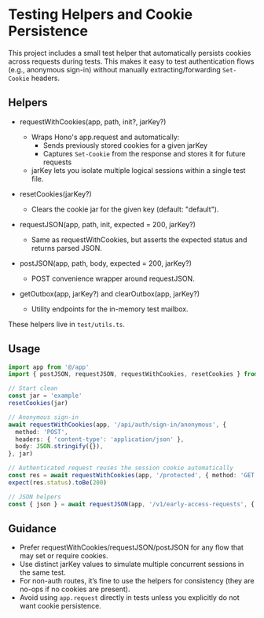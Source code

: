 # Testing Helpers and Cookie Persistence

This project includes a small test helper that automatically persists cookies across requests during tests. This makes it easy to test authentication flows (e.g., anonymous sign-in) without manually extracting/forwarding `Set-Cookie` headers.

## Helpers

- requestWithCookies(app, path, init?, jarKey?)
  - Wraps Hono's app.request and automatically:
    - Sends previously stored cookies for a given jarKey
    - Captures `Set-Cookie` from the response and stores it for future requests
  - jarKey lets you isolate multiple logical sessions within a single test file.

- resetCookies(jarKey?)
  - Clears the cookie jar for the given key (default: "default").

- requestJSON(app, path, init, expected = 200, jarKey?)
  - Same as requestWithCookies, but asserts the expected status and returns parsed JSON.

- postJSON(app, path, body, expected = 200, jarKey?)
  - POST convenience wrapper around requestJSON.

- getOutbox(app, jarKey?) and clearOutbox(app, jarKey?)
  - Utility endpoints for the in-memory test mailbox.

These helpers live in `test/utils.ts`.

## Usage

```ts
import app from '@/app'
import { postJSON, requestJSON, requestWithCookies, resetCookies } from './utils'

// Start clean
const jar = 'example'
resetCookies(jar)

// Anonymous sign-in
await requestWithCookies(app, '/api/auth/sign-in/anonymous', {
  method: 'POST',
  headers: { 'content-type': 'application/json' },
  body: JSON.stringify({}),
}, jar)

// Authenticated request reuses the session cookie automatically
const res = await requestWithCookies(app, '/protected', { method: 'GET' }, jar)
expect(res.status).toBe(200)

// JSON helpers
const { json } = await requestJSON(app, '/v1/early-access-requests', { method: 'GET' }, 200, jar)
```

## Guidance

- Prefer requestWithCookies/requestJSON/postJSON for any flow that may set or require cookies.
- Use distinct jarKey values to simulate multiple concurrent sessions in the same test.
- For non-auth routes, it’s fine to use the helpers for consistency (they are no-ops if no cookies are present).
- Avoid using `app.request` directly in tests unless you explicitly do not want cookie persistence.
